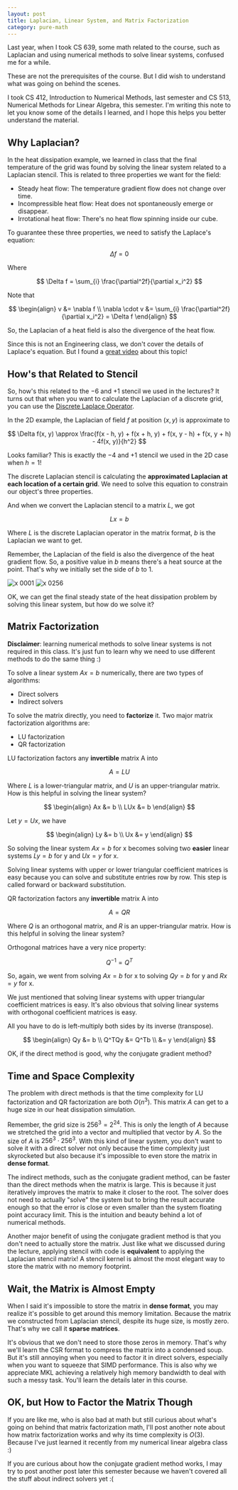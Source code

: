```yaml
---
layout: post
title: Laplacian, Linear System, and Matrix Factorization
category: pure-math
---
```


Last year, when I took CS 639, some math related to the course, such as Laplacian and using numerical methods to solve linear systems, confused me for a while.

These are not the prerequisites of the course. But I did wish to understand what was going on behind the scenes.

I took CS 412, Introduction to Numerical Methods, last semester and CS 513, Numerical Methods for Linear Algebra, this semester. I'm writing this note to let you know some of the details I learned, and I hope this helps you better understand the material.

## Why Laplacian?

In the heat dissipation example, we learned in class that the final temperature of the grid was found by solving the linear system related to a Laplacian stencil. This is related to three properties we want for the field:

- Steady heat flow: The temperature gradient flow does not change over time.
- Incompressible heat flow: Heat does not spontaneously emerge or disappear.
- Irrotational heat flow: There's no heat flow spinning inside our cube.

To guarantee these three properties, we need to satisfy the Laplace's equation:

$$
\Delta f = 0
$$

Where

$$
\Delta f = \sum_{i} \frac{\partial^2f}{\partial x_i^2}
$$

Note that

$$
\begin{align}
    v &= \nabla f \\
    \nabla \cdot v &= \sum_{i} \frac{\partial^2f}{\partial x_i^2} = \Delta f
\end{align}
$$

So, the Laplacian of a heat field is also the divergence of the heat flow.

Since this is not an Engineering class, we don't cover the details of Laplace's equation. But I found a [great video](https://youtu.be/zN0zDrQimXU) about this topic!

## How's that Related to Stencil

So, how's this related to the $-6$ and $+1$ stencil we used in the lectures? It turns out that when you want to calculate the Laplacian of a discrete grid, you can use the [Discrete Laplace Operator](https://en.wikipedia.org/wiki/Discrete_Laplace_operator).

In the 2D example, the Laplacian of field $f$ at position $(x, y)$ is approximate to

$$
\Delta f(x, y) \approx \frac{f(x - h, y) + f(x + h, y) + f(x, y - h) + f(x, y + h) - 4f(x, y)}{h^2}
$$

Looks familiar? This is exactly the $-4$ and $+1$ stencil we used in the 2D case when $h=1$!

The discrete Laplacian stencil is calculating the **approximated Laplacian at each location of a certain grid**. We need to solve this equation to constrain our object's three properties.

And when we convert the Laplacian stencil to a matrix $L$, we got

$$
Lx = b
$$

Where $L$ is the discrete Laplacian operator in the matrix format, $b$ is the Laplacian we want to get.

Remember, the Laplacian of the field is also the divergence of the heat gradient flow. So, a positive value in $b$ means there's a heat source at the point. That's why we initially set the side of $b$ to 1.

![x 0001](https://github.com/fangjunzhou/fangjunzhou.github.io/assets/79500078/d14107ef-9cf5-49b1-8a13-3890850724b8)
![x 0256](https://github.com/fangjunzhou/fangjunzhou.github.io/assets/79500078/5dd313e6-4e2a-4c65-b4d0-50fdc417de38)


OK, we can get the final steady state of the heat dissipation problem by solving this linear system, but how do we solve it?

## Matrix Factorization

**Disclaimer**: learning numerical methods to solve linear systems is not required in this class. It's just fun to learn why we need to use different methods to do the same thing :)

To solve a linear system $Ax = b$ numerically, there are two types of algorithms:

- Direct solvers
- Indirect solvers

To solve the matrix directly, you need to **factorize** it. Two major matrix factorization algorithms are:

- LU factorization
- QR factorization

LU factorization factors any **invertible** matrix A into

$$
A = LU
$$

Where $L$ is a lower-triangular matrix, and $U$ is an upper-triangular matrix. How is this helpful in solving the linear system?

$$
\begin{align}
    Ax &= b \\
    LUx &= b
\end{align}
$$

Let $y = Ux$, we have

$$
\begin{align}
    Ly &= b \\
    Ux &= y
\end{align}
$$

So solving the linear system $Ax = b$ for x becomes solving two **easier** linear systems $Ly = b$ for y and $Ux = y$ for x.

Solving linear systems with upper or lower triangular coefficient matrices is easy because you can solve and substitute entries row by row. This step is called forward or backward substitution.

QR factorization factors any **invertible** matrix A into

$$
A = QR
$$

Where $Q$ is an orthogonal matrix, and $R$ is an upper-triangular matrix. How is this helpful in solving the linear system?

Orthogonal matrices have a very nice property:

$$
Q^{-1} = Q^T
$$

So, again, we went from solving $Ax = b$ for x to solving $Qy = b$ for y and $Rx = y$ for x.

We just mentioned that solving linear systems with upper triangular coefficient matrices is easy. It's also obvious that solving linear systems with orthogonal coefficient matrices is easy.

All you have to do is left-multiply both sides by its inverse (transpose).

$$
\begin{align}
    Qy &= b \\
    Q^TQy &= Q^Tb \\
    &= y
\end{align}
$$

OK, if the direct method is good, why the conjugate gradient method?

## Time and Space Complexity

The problem with direct methods is that the time complexity for LU factorization and QR factorization are both $O(n^3)$. This matrix $A$ can get to a huge size in our heat dissipation simulation.

Remember, the grid size is $256^3 = 2^{24}$. This is only the length of $A$ because we stretched the grid into a vector and multiplied that vector by $A$. So the size of $A$ is $256^3 \cdot 256^3$. With this kind of linear system, you don't want to solve it with a direct solver not only because the time complexity just skyrocketed but also because it's impossible to even store the matrix in **dense format**.

The indirect methods, such as the conjugate gradient method, can be faster than the direct methods when the matrix is large. This is because it just iteratively improves the matrix to make it closer to the root. The solver does not need to actually "solve" the system but to bring the result accurate enough so that the error is close or even smaller than the system floating point accuracy limit. This is the intuition and beauty behind a lot of numerical methods.

Another major benefit of using the conjugate gradient method is that you don't need to actually store the matrix. Just like what we discussed during the lecture, applying stencil with code is **equivalent** to applying the Laplacian stencil matrix! A stencil kernel is almost the most elegant way to store the matrix with no memory footprint.

## Wait, the Matrix is Almost Empty

When I said it's impossible to store the matrix in **dense format**, you may realize it's possible to get around this memory limitation. Because the matrix we constructed from Laplacian stencil, despite its huge size, is mostly zero. That's why we call it **sparse matrices**.

It's obvious that we don't need to store those zeros in memory. That's why we'll learn the CSR format to compress the matrix into a condensed soup. But it's still annoying when you need to factor it in direct solvers, especially when you want to squeeze that SIMD performance. This is also why we appreciate MKL achieving a relatively high memory bandwidth to deal with such a messy task. You'll learn the details later in this course.

## OK, but How to Factor the Matrix Though

If you are like me, who is also bad at math but still curious about what's going on behind that matrix factorization math, I'll post another note about how matrix factorization works and why its time complexity is $O(3)$. Because I've just learned it recently from my numerical linear algebra class :)

If you are curious about how the conjugate gradient method works, I may try to post another post later this semester because we haven't covered all the stuff about indirect solvers yet :(
